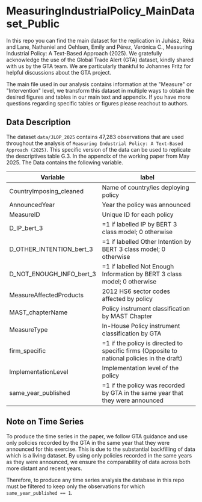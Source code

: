 # MeasuringIndustrialPolicy_MainDataset_Public
In this repo you can find the main dataset for the replication in Juhász, Réka and Lane, Nathaniel and Oehlsen, Emily and Pérez, Verónica C., Measuring Industrial Policy: A Text-Based Approach (2025). We gratefully acknowledge the use of the Global Trade Alert (GTA) dataset, kindly shared with us by the GTA team. We are particularly thankful to Johannes Fritz for helpful discussions about the GTA project.

The main file used in our analysis contains information at the "Measure" or "Intervention" level, we transform this dataset in multiple ways to obtain the desired figures and tables in our main text and appendix. If you have more questions regarding specific tables or figures please reachout to authors.


## Data Description

The dataset `data/JLOP_2025` contains 47,283 observations that are used throughout the analysis of `Measuring Industrial Policy: A Text-Based Approach (2025)`. This specific version of the data can be used to replicate the descriptives table G.3. In the appendix of the working paper from May 2025. The Data contains the following variable.


| Variable | label | 
| --- | --- |
| CountryImposing_cleaned | Name of country/ies deploying policy	|
| AnnouncedYear | 	Year the policy was announced	|
| MeasureID | 	Unique ID for each policy	|
| D_IP_bert_3 | 	=1 if labelled IP by BERT 3 class model; 0 otherwise	|
| D_OTHER_INTENTION_bert_3 | =1 if labelled Other Intention by BERT 3 class model; 0 otherwise	|
| D_NOT_ENOUGH_INFO_bert_3 | =1 if labelled Not Enough Information by BERT 3 class model; 0 otherwise	|
| MeasureAffectedProducts | 2012 HS6 sector codes affected by policy |
| MAST_chapterName | Policy instrument classification by MAST Chapter	|
| MeasureType | In-House Policy instrument classification by GTA	|
| firm_specific | =1 if the policy is directed to specific firms (Opposite to national policies in the draft)	|
| ImplementationLevel | Implementation level of the policy	|
| same_year_published | =1 if the policy was recorded by GTA  in the same year that they were announced |

## Note on Time Series

To produce the time series in the paper, we follow GTA guidance and use only policies recorded by the GTA in the same year that they were announced for this exercise. This is due to the substantial backfilling of data which is a living dataset. By using only policies recorded in the same years as they were announced, we ensure the comparability of data across both more distant and recent years.

Therefore, to produce any time series analysis the database in this repo must be filtered to keep only the observations for which `same_year_published == 1`. 


